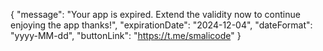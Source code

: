{
  "message": "Your app is expired. Extend the validity now to continue enjoying the app thanks!",
  "expirationDate": "2024-12-04",
  "dateFormat": "yyyy-MM-dd",
  "buttonLink": "https://t.me/smalicode"
}
